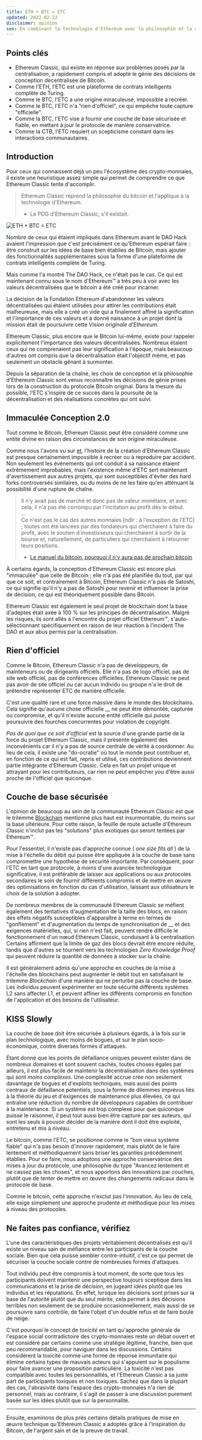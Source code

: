 ```yaml
---
title: ETH + BTC = ETC
updated: 2022-02-22
disclaimer: opinion
seo: En combinant la technologie d'Ethereum avec la philosophie et la sécurité de Bitcoin, Ethereum Classic est le seul à pouvoir fournir une plateforme de contrats intelligents véritablement décentralisée.
---
```


## Points clés

- Ethereum Classic, qui existe en réponse aux problèmes posés par la centralisation, a rapidement compris et adopté le génie des décisions de conception décentralisée de Bitcoin.
- Comme l'ETH, l'ETC est une plateforme de contrats intelligents complète de Turing.
- Comme le BTC, l'ETC a une origine miraculeuse, impossible à recréer.
- Comme le BTC, l'ETC n'a "rien d'officiel", ce qui empêche toute capture "officielle".
- Comme la BTC, l'ETC vise à fournir une couche de base sécurisée et fiable, en mettant à jour le protocole de manière conservatrice.
- Comme la CTB, l'ETC requiert un scepticisme constant dans les interactions communautaires.

## Introduction

Pour ceux qui connaissent déjà un peu l'écosystème des crypto-monnaies, il existe une heuristique assez simple qui permet de comprendre ce que Ethereum Classic tente d'accomplir.

> Ethereum Classic reprend la philosophie du bitcoin et l'applique à la technologie d'Ethereum.
> 
> - Le PDG d'Ethereum Classic, s'il existait.

![ETH + BTC = ETC](./ethbtcetc.png)

Nombre de ceux qui étaient impliqués dans Ethereum avant le DAO Hack avaient l'impression que c'est précisément ce qu'Ethereum espérait faire : être construit sur les idées de base bien établies de Bitcoin, mais ajouter des fonctionnalités supplémentaires sous la forme d'une plateforme de contrats intelligents complète de Turing.

Mais comme l'a montré The DAO Hack, ce n'était pas le cas. Ce qui est maintenant connu sous le nom d'Ethereum™ a très peu à voir avec les valeurs décentralisées que le bitcoin a été créé pour incarner.

La décision de la Fondation Ethereum d'abandonner les valeurs décentralisées qui étaient utilisées pour attirer les contributions était malheureuse, mais elle a créé un vide qui a finalement affiné la signification et l'importance de ces valeurs et a donné naissance à un projet dont la mission était de poursuivre cette _Vision originale d'Ethereum_.

Ethereum Classic, plus encore que le Bitcoin lui-même, existe pour rappeler explicitement l'importance des valeurs décentralisées. Nombreux étaient ceux qui ne comprenaient pas leur signification à l'époque, mais beaucoup d'autres ont compris que la décentralisation était l'objectif même, et pas seulement un obstacle gênant à surmonter.

Depuis la séparation de la chaîne, les choix de conception et la philosophie d'Ethereum Classic sont venus reconnaître les décisions de génie prises lors de la construction du protocole Bitcoin original. Dans la mesure du possible, l'ETC s'inspire de ce succès dans la poursuite de la décentralisation et des réalisations concrètes qui ont suivi.

## Immaculée Conception 2.0

Tout comme le Bitcoin, Ethereum Classic peut être considéré comme une entité divine en raison des circonstances de son origine miraculeuse.

Comme nous l'avons vu sur [et](/why-classic/genesis#the-immaculate-conception), l'histoire de la création d'Ethereum Classic est presque certainement impossible à recréer ou à reproduire par accident. Non seulement les événements qui ont conduit à sa naissance étaient extrêmement improbables, mais l'existence même d'ETC sert maintenant d'avertissement aux autres projets, qui sont susceptibles d'éviter des hard forks controversés similaires, ou du moins de ne les faire qu'en atténuant la possibilité d'une rupture de chaîne.

> Il n'y avait pas de marché et donc pas de valeur monétaire, et avec cela, il n'a pas été corrompu par l'incitation au profit dès le début.  
> ...  
> Ce n'est pas le cas des autres monnaies [ndlr : à l'exception de l'ETC] ; toutes ont été lancées par des fondateurs qui cherchaient à faire du profit, avec le soutien d'investisseurs qui cherchaient à sortir de la bourse et, naturellement, de particuliers qui cherchaient à retourner leurs positions.
> 
> - [Le manuel du bitcoin, pourquoi il n'y aura pas de prochain bitcoin](https://thebitcoinmanual.com/articles/why-there-wont-be-a-next-bitcoin/)

À certains égards, la conception d'Ethereum Classic est encore plus "immaculée" que celle de Bitcoin ; elle n'a pas été planifiée du tout, par qui que ce soit, et contrairement à Bitcoin, Ethereum Classic n'a pas de Satoshi, ce qui signifie qu'il n'y a pas de Satoshi pour revenir et influencer la prise de décision, ce qui est théoriquement possible dans Bitcoin.

Ethereum Classic est également le seul projet de blockchain dont la base d'adeptes était axée à 100 % sur les principes de décentralisation. Malgré les risques, ils sont allés à l'encontre du projet officiel Ethereum™, s'auto-sélectionnant spécifiquement en raison de leur réaction à l'incident The DAO et aux abus permis par la centralisation.

## Rien d'officiel

Comme le Bitcoin, Ethereum Classic n'a pas de développeurs, de mainteneurs ou de dirigeants officiels. Elle n'a pas de logo officiel, pas de site web officiel, pas de conférences officielles. Ethereum Classic ne peut pas avoir de site officiel _ou_ car aucun individu ou groupe n'a le droit de prétendre représenter ETC de manière officielle.

C'est une qualité rare et une force massive dans le monde des blockchains. Cela signifie qu'aucune chose officielle __ ne peut être démontée, capturée ou compromise, et qu'il n'existe aucune entité officielle qui puisse poursuivre des fourches concurrentes pour violation de copyright.

_Pas de quoi que ce soit d'officiel_ est la source d'une grande partie de la force du projet Ethereum Classic, mais il présente également des inconvénients car il n'y a pas de source centrale de vérité à coordonner. Au lieu de cela, il existe une "do-ocratie" où tout le monde peut contribuer et, en fonction de ce qui est fait, repris et utilisé, ces contributions deviennent partie intégrante d'Ethereum Classic. Cela en fait un projet unique et attrayant pour les contributeurs, car rien ne peut empêcher _you_ d'être aussi proche de l'officiel que quiconque.

## Couche de base sécurisée

L'opinion de beaucoup au sein de la communauté Ethereum Classic est que le trilemme [Blockchain](/why-classic/decentralism#the-blockchain-trilemma) mentionné plus haut est insurmontable, du moins sur la base ultérieure. Pour cette raison, la feuille de route actuelle d'Ethereum Classic n'inclut pas les "solutions" plus exotiques qui seront tentées par Ethereum™.

Pour l'essentiel, il n'existe pas d'approche connue ( _one size fits all_ ) de la mise à l'échelle du débit qui puisse être appliquée à la couche de base sans compromettre une hypothèse de sécurité importante. Par conséquent, pour l'ETC en tant que protocole, à moins d'une avancée technologique significative, il est préférable de laisser aux applications ou aux protocoles secondaires le soin de fournir différents compromis et de mettre en œuvre des optimisations en fonction du cas d'utilisation, laissant aux utilisateurs le choix de la solution à adopter.

De nombreux membres de la communauté Ethereum Classic se méfient également des tentatives d'augmentation de la taille des blocs, en raison des effets négatifs susceptibles d'apparaître à terme en termes de "gonflement" et d'augmentation du temps de synchronisation de __ et des exigences matérielles, qui, si rien n'est fait, peuvent rendre difficile le fonctionnement d'un nœud Ethereum Classic, conduisant à la centralisation. Certains affirment que la limite de gaz des blocs devrait être encore réduite, tandis que d'autres se tournent vers les technologies _Zero Knowledge Proof_ qui peuvent réduire la quantité de données à stocker sur la chaîne.

Il est généralement admis qu'une approche en couches de la mise à l'échelle des blockchains peut augmenter le débit tout en satisfaisant le trilemme _Blockchain_ d'une manière qui ne perturbe pas la couche de base. Les individus peuvent expérimenter en toute sécurité différents systèmes L2 sans affecter L1, et peuvent affiner les différents compromis en fonction de l'application et des besoins de l'utilisateur.

## KISS Slowly

La couche de base doit être sécurisée à plusieurs égards, à la fois sur le plan technologique, avec moins de bogues, et sur le plan socio-économique, contre diverses formes d'attaques.

Étant donné que les points de défaillance uniques peuvent exister dans de nombreux domaines et sont souvent cachés, toutes choses égales par ailleurs, il est plus facile de maintenir la décentralisation dans des systèmes qui sont _moins complexes_. Une complexité accrue crée non seulement davantage de bogues et d'exploits techniques, mais aussi des points centraux de défaillance potentiels, sous la forme de dilemmes imprévus liés à la théorie du jeu et d'exigences de maintenance plus élevées, ce qui entraîne une réduction du nombre de développeurs capables de contribuer à la maintenance. Si un système est trop complexe pour que quiconque puisse le raisonner, il peut tout aussi bien être capturé par ses auteurs, qui sont les seuls à pouvoir décider de la manière dont il doit être exploité, entretenu et mis à niveau.

Le bitcoin, comme l'ETC, se positionne comme le "bon vieux système fiable" qui n'a pas besoin d'innover rapidement, mais plutôt de le faire lentement et méthodiquement sans briser les garanties précédemment établies. Pour ce faire, nous adoptons une approche conservatrice des mises à jour du protocole, une philosophie du type "Avancez lentement et ne cassez pas les choses", et nous apportons des innovations par couches, plutôt que de tenter de mettre en œuvre des changements radicaux dans le protocole de base.

Comme le bitcoin, cette approche n'exclut pas l'innovation. Au lieu de cela, elle exige simplement une approche prudente et méthodique [](/knowledge/future#upgrade-process) pour les mises à niveau des protocoles.

## Ne faites pas confiance, vérifiez

L'une des caractéristiques des projets véritablement décentralisés est qu'il existe un niveau sain de méfiance entre les participants de la couche sociale. Bien que cela puisse sembler contre-intuitif, c'est ce qui permet de sécuriser la couche sociale contre de nombreuses formes d'attaques.

Tout individu peut être compromis à tout moment, de sorte que tous les participants doivent maintenir une perspective toujours sceptique dans les communications et la prise de décision, en jugeant _idées_ plutôt que les individus et les réputations. En effet, lorsque les décisions sont prises sur la base de l'autorité plutôt que du seul mérite, cela permet à des décisions terribles non seulement de se produire occasionnellement, mais aussi de se poursuivre sans contrôle, de faire l'objet d'un double refus et de faire boule de neige.

C'est pourquoi le concept de *toxicité* en tant qu'approche générale de l'espace social contradictoire des crypto-monnaies reste un débat ouvert et est considéré par certains comme une stratégie légitime, franche, bien que peu recommandable, pour naviguer dans les discussions. Certains considèrent la toxicité comme une forme de réponse immunitaire qui élimine certains types de mauvais acteurs qui s'appuient sur le populisme pour faire avancer une proposition particulière. La toxicité n'est pas compatible avec toutes les personnalités, et l'Ethereum Classic a sa juste part de participants toxiques et non toxiques. Sachez que dans la plupart des cas, l'abrasivité dans l'espace des crypto-monnaies n'a rien de personnel, mais au contraire, il s'agit de passer à une discussion purement basée sur les idées plutôt que sur la personnalité.

---

Ensuite, examinons de plus près certains détails pratiques de mise en œuvre technique qu'Ethereum Classic a adoptés grâce à l'inspiration du Bitcoin, de l'argent sain et de la preuve de travail.
